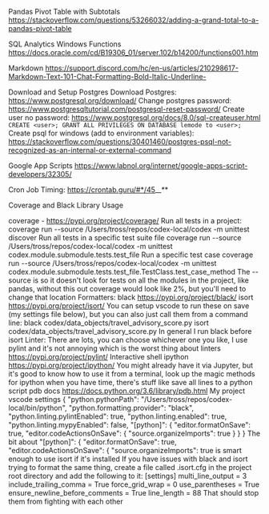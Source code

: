 Pandas Pivot Table with Subtotals
https://stackoverflow.com/questions/53266032/adding-a-grand-total-to-a-pandas-pivot-table

SQL Analytics Windows Functions
https://docs.oracle.com/cd/B19306_01/server.102/b14200/functions001.htm

Markdown
https://support.discord.com/hc/en-us/articles/210298617-Markdown-Text-101-Chat-Formatting-Bold-Italic-Underline-

Download and Setup Postgres
Download Postgres: https://www.postgresql.org/download/
Change postgres password: https://www.postgresqltutorial.com/postgresql-reset-password/
Create user no password: https://www.postgresql.org/docs/8.0/sql-createuser.html 
```CREATE <user>; GRANT ALL PRIVILEGES ON DATABASE lemode to <user>;```
Create psql for windows (add to environment variables): https://stackoverflow.com/questions/30401460/postgres-psql-not-recognized-as-an-internal-or-external-command 


Google App Scripts https://www.labnol.org/internet/google-apps-script-developers/32305/

Cron Job Timing: https://crontab.guru/#*/45_*_*_*_*

Coverage and Black Library Usage

coverage - https://pypi.org/project/coverage/
Run all tests in a project:
coverage run --source /Users/tross/repos/codex-local/codex -m unittest discover
Run all tests in a specific test suite file
coverage run --source /Users/tross/repos/codex-local/codex -m unittest codex.module.submodule.tests.test_file
Run a specific test case
coverage run --source /Users/tross/repos/codex-local/codex -m unittest codex.module.submodule.tests.test_file.TestClass.test_case_method
The --source is so it doesn't look for tests on all the modules in the project, like pandas, without this out coverage would look like 2%, but you'll need to change that location
Formatters:
black https://pypi.org/project/black/
isort https://pypi.org/project/isort/
You can setup vscode to run these on save (my settings file below), but you can also just call them from a command line:
black codex/data_objects/travel_advisory_score.py 
isort codex/data_objects/travel_advisory_score.py 
In general I run black before isort
Linter:
There are lots, you can choose whichever one you like, I use pylint and it's not annoying which is the worst thing about linters
https://pypi.org/project/pylint/
Interactive shell
ipython https://pypi.org/project/ipython/
You might already have it via Jupyter, but it's good to know how to use it from a terminal, look up the magic methods for ipython when you have time, there's stuff like save all lines to a python script
pdb docs https://docs.python.org/3.6/library/pdb.html
My project vscode settings
{
    "python.pythonPath": "/Users/tross/repos/codex-local/bin/python",
    "python.formatting.provider": "black",
    "python.linting.pylintEnabled": true,
    "python.linting.enabled": true,
    "python.linting.mypyEnabled": false,
    "[python]": {
        "editor.formatOnSave": true,
        "editor.codeActionsOnSave": {
            "source.organizeImports": true
        }
    }
}
The bit about
    "[python]": {
        "editor.formatOnSave": true,
        "editor.codeActionsOnSave": {
            "source.organizeImports": true
is smart enough to use isort if it's installed
If you have issues with black and isort trying to format the same thing, create a file called .isort.cfg in the project root directory and add the following to it:
[settings]
multi_line_output = 3
include_trailing_comma = True
force_grid_wrap = 0
use_parentheses = True
ensure_newline_before_comments = True
line_length = 88
That should stop them from fighting with each other